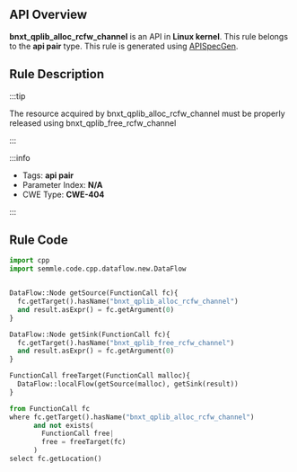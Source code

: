---
---


## API Overview
**bnxt_qplib_alloc_rcfw_channel** is an API in **Linux kernel**. This rule belongs to the **api pair** type. This rule is generated using [APISpecGen](../../tools/APISpecGen).
## Rule Description

:::tip

The resource acquired by bnxt_qplib_alloc_rcfw_channel must be properly released using bnxt_qplib_free_rcfw_channel

:::

:::info

- Tags: **api pair**
- Parameter Index: **N/A**
- CWE Type: **CWE-404**

:::

## Rule Code
```python
import cpp
import semmle.code.cpp.dataflow.new.DataFlow


DataFlow::Node getSource(FunctionCall fc){
  fc.getTarget().hasName("bnxt_qplib_alloc_rcfw_channel")
  and result.asExpr() = fc.getArgument(0)
}

DataFlow::Node getSink(FunctionCall fc){
  fc.getTarget().hasName("bnxt_qplib_free_rcfw_channel")
  and result.asExpr() = fc.getArgument(0)
}

FunctionCall freeTarget(FunctionCall malloc){
  DataFlow::localFlow(getSource(malloc), getSink(result))
}

from FunctionCall fc
where fc.getTarget().hasName("bnxt_qplib_alloc_rcfw_channel")
      and not exists(
        FunctionCall free| 
        free = freeTarget(fc)
      )
select fc.getLocation()

    
```